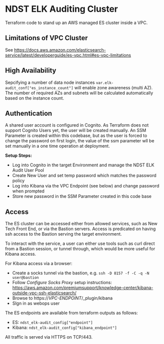 # NDST ELK Auditing Cluster
Terraform code to stand up an AWS managed ES cluster inside a VPC.

## Limitations of VPC Cluster
See https://docs.aws.amazon.com/elasticsearch-service/latest/developerguide/es-vpc.html#es-vpc-limitations

## High Availability
Sepcifying a number of data node instances `var.elk-audit_conf["es_instance_count"]` will enable zone awareness (multi AZ). The number of required AZs and subnets will be calculated automatically based on the instance count.

## Authentication

A shared user account is configured in Cognito. As Terraform does not support Cognito Users yet, the user will be created manually. An SSM Parameter is created within this codebase, but as the user is forced to change the password on first login, the value of the ssm parameter wll be set manually in a one time operation at deployment.

**Setup Steps:**
- Log into Cognito in the target Environment and manage the NDST ELK Audit User Pool
- Create New User and set temp password which matches the password policy
- Log into Kibana via the VPC Endpoint (see below) and change password when prompted
- Store new password in the SSM Parameter created in this code base

## Access
The ES cluster can be accessed either from allowed services, such as New Tech Front End, or via the Bastion servers. Access is predicated on having ssh access to the Bastion serving the target environment.

To interact with the service, a user can either use tools such as curl direct from a Bastion session, or tunnel through, which would be more useful for Kibana access.

For Kibana access via a browser:
- Create a socks tunnel via the bastion, e.g.
`ssh -D 8157 -f -C -q -N user@bastion`
- Follow *Configure Socks Proxy* setup instructions: https://aws.amazon.com/premiumsupport/knowledge-center/kibana-outside-vpc-ssh-elasticsearch/ 
- Browse to https://_VPC-ENDPOINT_/_plugin/kibana
- SIgn in as webops user


The ES endpoints are available from terraform outputs as follows:
- ES:  `ndst_elk-audit_config["endpoint"]` 
- Kibana:  `ndst_elk-audit_config["kibana_endpoint"]` 

All traffic is served via HTTPS on TCP/443.